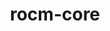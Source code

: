 ---
title: "rocm-core"
layout: cache
categories: [package, develop-2023-12-24]
meta: {"versions": ["5.7.1"], "compilers": ["gcc@=11.3.0", "gcc@=11.4.0"], "oss": ["ubuntu20.04", "ubuntu22.04"], "platforms": ["linux"], "targets": ["x86_64_v3"], "stacks": ["e4s", "ml-linux-x86_64-rocm", "root"], "num_specs": 2, "num_specs_by_stack": {"root": 2, "e4s": 1, "ml-linux-x86_64-rocm": 1}}
spec_details: [{"hash": "r47q3jjorrikkchm2ybbew5e36hbpgef", "compiler": "gcc@=11.4.0", "versions": ["5.7.1"], "os": "ubuntu20.04", "platform": "linux", "target": "x86_64_v3", "variants": ["build_system=cmake", "build_type=Release", "generator=make", "~ipo"], "stacks": ["root", "e4s"], "size": "-", "tarball": "https://binaries.spack.io/releases/develop-2023-12-24/build_cache/linux-ubuntu20.04-x86_64_v3/gcc-11.4.0/rocm-core-5.7.1/linux-ubuntu20.04-x86_64_v3-gcc-11.4.0-rocm-core-5.7.1-r47q3jjorrikkchm2ybbew5e36hbpgef.spack"}, {"hash": "zhim6skmnjqcpjgh7cthn7xrxqpn3as3", "compiler": "gcc@=11.3.0", "versions": ["5.7.1"], "os": "ubuntu22.04", "platform": "linux", "target": "x86_64_v3", "variants": ["build_system=cmake", "build_type=Release", "generator=make", "~ipo"], "stacks": ["ml-linux-x86_64-rocm", "root"], "size": "-", "tarball": "https://binaries.spack.io/releases/develop-2023-12-24/build_cache/linux-ubuntu22.04-x86_64_v3/gcc-11.3.0/rocm-core-5.7.1/linux-ubuntu22.04-x86_64_v3-gcc-11.3.0-rocm-core-5.7.1-zhim6skmnjqcpjgh7cthn7xrxqpn3as3.spack"}]
---